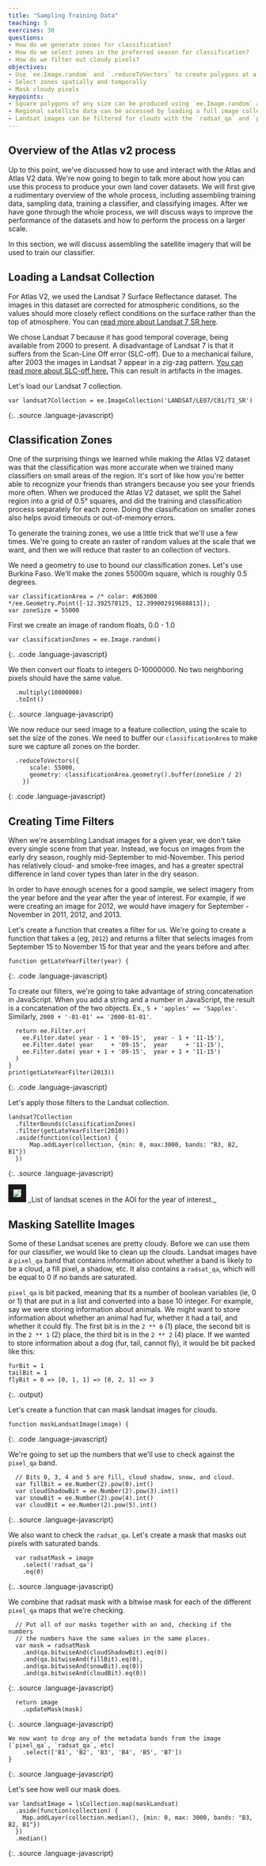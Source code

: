 ```yaml
---
title: "Sampling Training Data"
teaching: 5
exercises: 30
questions:
- How do we generate zones for classification?
- How do we select zones in the preferred season for classification?
- How do we filter out cloudy pixels?
objectives:
- Use `ee.Image.random` and `.reduceToVectors` to create polygons at a given scale
- Select zones spatially and temporally
- Mask cloudy pixels
keypoints:
- Square polygons of any size can be produced using `ee.Image.random` and `.reduceToVectors`
- Regional satellite data can be accessed by loading a full image collection and filtering based on criteria such as time period and location
- Landsat images can be filtered for clouds with the `radsat_qa` and `pixel_qa` bands
---
```


## Overview of the Atlas v2 process
Up to this point, we've discussed how to use and interact with the Atlas and Atlas V2 data. We're now going to begin to talk more about how you can use this process to produce your own land cover datasets. We will first give a rudimentary overview of the whole process, including assembling training data, sampling data, training a classifier, and classifying images. After we have gone through the whole process, we will discuss ways to improve the performance of the datasets and how to perform the process on a larger scale.

In this section, we will discuss assembling the satellite imagery that will be used to train our classifier.

## Loading a Landsat Collection
For Atlas V2, we used the Landsat 7 Surface Reflectance dataset. The images in this dataset are corrected for atmospheric conditions, so the values should more closely reflect conditions on the surface rather than the top of atmosphere. You can [read more about Landsat 7 SR here](https://explorer.earthengine.google.com/#detail/LANDSAT%2FLE07%2FC01%2FT1_SR).

We chose Landsat 7 because it has good temporal coverage, being available from 2000 to present. A disadvantage of Landsat 7 is that it suffers from the Scan-Line Off error (SLC-off). Due to a mechanical failure, after 2003 the images in Landsat 7 appear in a zig-zag pattern. [You can read more about SLC-off here.](https://landsat.usgs.gov/slc-products-background) This can result in artifacts in the images.

Let's load our Landsat 7 collection.
~~~
var landsat7Collection = ee.ImageCollection('LANDSAT/LE07/C01/T1_SR')
~~~
{:. .source .language-javascript}

## Classification Zones

One of the surprising things we learned while making the Atlas V2 dataset was that the classification was more accurate when we trained many classifiers on small areas of the region. It's sort of like how you're better able to recognize your friends than strangers because you see your friends more often. When we produced the Atlas V2 dataset, we split the Sahel region into a grid of 0.5° squares, and did the training and classification process separately for each zone. Doing the classification on smaller zones also helps avoid timeouts or out-of-memory errors.

To generate the training zones, we use a little trick that we'll use a few times. We're going to create an raster of random values at the scale that we want, and then we will reduce that raster to an collection of vectors.

We need a geometry to use to bound our classification zones. Let's use Burkina Faso. We'll make the zones 55000m square, which is roughly 0.5 degrees.
~~~
var classificationArea = /* color: #d63000 */ee.Geometry.Point([-12.392578125, 12.399002919688813]);
var zoneSize = 55000

~~~

First we create an image of random floats, 0.0 - 1.0
~~~
var classificationZones = ee.Image.random()
~~~
{:. .code .language-javascript}

We then convert our floats to integers 0-10000000. No two neighboring pixels should have the same value.
~~~
  .multiply(10000000)
  .toInt()
~~~
{:. .source .language-javascript}

We now reduce our seed image to a feature collection, using the scale to set the size of the zones. We need to buffer our `classificationArea` to make sure we capture all zones on the border.
~~~
  .reduceToVectors({
      scale: 55000,
      geometry: classificationArea.geometry().buffer(zoneSize / 2)
    })
~~~
{: .code .language-javascript}

## Creating Time Filters

When we're assembling Landsat images for a given year, we don't take every single scene from that year. Instead, we focus on images from the early dry season, roughly mid-September to mid-November. This period has relatively cloud- and smoke-free images, and has a greater spectral difference in land cover types than later in the dry season.

In order to have enough scenes for a good sample, we select imagery from the year before and the year after the year of interest. For example, if we were creating an image for 2012, we would have imagery for September - November in 2011, 2012, and 2013.

Let's create a function that creates a filter for us. We're going to create a function that takes a (eg, `2012`) and returns a filter that selects images from September 15 to November 15 for that year and the years before and after.

~~~
function getLateYearFilter(year) {
~~~
{:. .code .language-javascript}

To create our filters, we're going to take advantage of string concatenation in JavaScript. When you add a string and a number in JavaScript, the result is a concatenation of the two objects. Ex., `5 + 'apples' == '5apples'`. Similarly, `2000 + '-01-01' == '2000-01-01'`.
~~~
  return ee.Filter.or(
    ee.Filter.date( year - 1 + '09-15',  year - 1 + '11-15'),
    ee.Filter.date( year     + '09-15',  year     + '11-15'),
    ee.Filter.date( year + 1 + '09-15',  year + 1 + '11-15')
  )
}
print(getLateYearFilter(2013))
~~~
{:. .code .language-javascript}


Let's apply those filters to the Landsat collection.
~~~
landsat7Collection
  .filterBounds(classificationZones)
  .filter(getLateYearFilter(2010))
  .aside(function(collection) {
      Map.addLayer(collection, {min: 0, max:3000, bands: "B3, B2, B1"})
  })
~~~
{:. .source .language-javascript}

<img src="../fig/03-aoi-2013-landsat-scene-list.png" border="10" >
_List of landsat scenes in the AOI for the year of interest._

## Masking Satellite Images
Some of these Landsat scenes are pretty cloudy. Before we can use them for our classifier, we would like to clean up the clouds. Landsat images have a `pixel_qa` band that contains information about whether a band is likely to be a cloud, a fill pixel, a shadow, etc. It also contains a `radsat_qa`, which will be equal to 0 if no bands are saturated.

`pixel_qa` is bit packed, meaning that its a number of boolean variables (ie, 0 or 1) that are put in a list and converted into a base 10 integer. For example, say we were storing information about animals. We might want to store information about whether an animal had fur, whether it had a tail, and whether it could fly. The first bit is in the `2 ** 0` (1) place, the second bit is in the `2 ** 1` (2) place, the third bit is in the `2 ** 2` (4) place. If we wanted to store information about a dog (fur, tail, cannot fly), it would be bit packed like this:
~~~
furBit = 1
tailBit = 1
flyBit = 0 => [0, 1, 1] => [0, 2, 1] => 3
~~~
{:. .output}

Let's create a function that can mask landsat images for clouds.
~~~
function maskLandsatImage(image) {
~~~
{:. .code .language-javascript}

We're going to set up the numbers that we'll use to check against the `pixel_qa` band.
~~~
  // Bits 0, 3, 4 and 5 are fill, cloud shadow, snow, and cloud.
  var fillBit = ee.Number(2).pow(0).int()
  var cloudShadowBit = ee.Number(2).pow(3).int()
  var snowBit = ee.Number(2).pow(4).int()
  var cloudBit = ee.Number(2).pow(5).int()
~~~
{:. .source .language-javascript}

We also want to check the `radsat_qa`. Let's create a mask that masks out pixels with saturated bands.
~~~
  var radsatMask = image
    .select('radsat_qa')
    .eq(0)
~~~
{:. .source .language-javascript}

We combine that radsat mask with a bitwise mask for each of the different `pixel_qa` maps that we're checking.
~~~
  // Put all of our masks together with an and, checking if the numbers
  // the numbers have the same values in the same places.
  var mask = radsatMask
    .and(qa.bitwiseAnd(cloudShadowBit).eq(0))
    .and(qa.bitwiseAnd(fillBit).eq(0),
    .and(qa.bitwiseAnd(snowBit).eq(0))
    .and(qa.bitwiseAnd(cloudBit).eq(0))
~~~
{:. .source .language-javascript}

~~~
  return image
    .updateMask(mask)
~~~
{:. .source .language-javascript}
~~~
We now want to drop any of the metadata bands from the image (`pixel_qa`, `radsat_qa`, etc)
    .select(['B1', 'B2', 'B3', 'B4', 'B5', 'B7'])
}
~~~
{:. .source .language-javascript}

Let's see how well our mask does.

~~~
var landsatImage = lsCollection.map(maskLandsat)
  .aside(function(collection) {
    Map.addLayer(collection.median(), {min: 0, max: 3000, bands: "B3, B2, B1"})
  })
  .median()
~~~
{:. .source .language-javascript}
